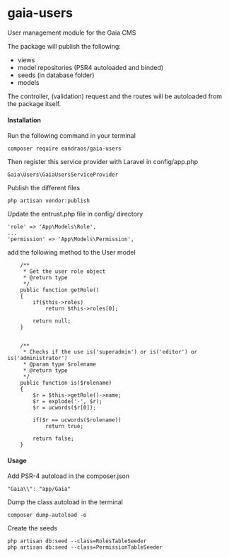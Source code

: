 # gaia-users
User management module for the Gaia CMS

The package will publish the following:
* views
* model repositories (PSR4 autoloaded and binded)
* seeds (in database folder)
* models

The controller, (validation) request and the routes will be autoloaded from the package itself.

#### Installation
Run the following command in your terminal 
```
composer require eandraos/gaia-users
```

Then register this service provider with Laravel in config/app.php
```
Gaia\Users\GaiaUsersServiceProvider
```

Publish the different files
```
php artisan vendor:publish
```

Update the entrust.php file in config/ directory
```
'role' => 'App\Models\Role',
...
'permission' => 'App\Models\Permission',
```

add the following method to the User model
```
	/**
	 * Get the user role object
	 * @return type
	 */
	public function getRole()
	{
		if($this->roles)
			return $this->roles[0];

		return null;
	}


	/**
	 * Checks if the use is('superadmin') or is('editor') or is('administrator')
	 * @param type $rolename 
	 * @return type
	 */
	public function is($rolename)
	{
		$r = $this->getRole()->name;
		$r = explode('-', $r);
		$r = ucwords($r[0]);

		if($r == ucwords($rolename))
			return true;

		return false;
	}
```

#### Usage
Add PSR-4 autoload in the composer.json 
```
"Gaia\\": "app/Gaia"
```

Dump the class autoload in the terminal 
```
composer dump-autoload -o
```

Create the seeds
```
php artisan db:seed --class=RolesTableSeeder
php artisan db:seed --class=PermissionTableSeeder
```
